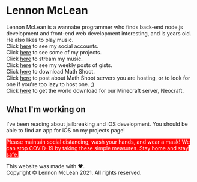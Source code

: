 # Lennon McLean
Lennon McLean is a wannabe programmer who finds back-end node.js development and front-end web development interesting, and is <span style="color: red;" id="age"></span> years old. He also likes to play music.  
Click [here](social.md) to see my social accounts.  
Click [here](projects.md) to see some of my projects.  
Click [here](music.md) to stream my music.  
Click [here](gists.md) to see my weekly posts of gists.  
Click [here](math-shoot-download.md) to download Math Shoot.  
Click [here](servers.md) to post about Math Shoot servers you are hosting, or to look for one if you're too lazy to host one. ;)  
Click [here](world-archive.md) to get the world download for our Minecraft server, Neocraft.
## What I'm working on
I've been reading about jailbreaking and iOS development. You should be able to find an app for iOS on my projects page!

<span style="background-color: red; color: white;">Please maintain social distancing, wash your hands, and wear a mask! We can stop COVID-19 by taking these simple measures. Stay home and stay safe.</span>

This website was made with ♥.  
Copyright © Lennon McLean 2021. All rights reserved.
<title>Lennon McLean</title>
<script src="node_modules/@thecoder08/docuget/main.js"></script>
<script>$('#age').innerHTML = new Date().getFullYear() - 2008;</script>
